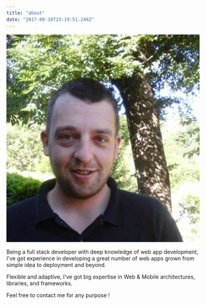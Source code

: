 ```yaml
---
title: "about"
date: "2017-09-18T23:19:51.246Z"
---
```


<div class="row">

<span class="col-md-4">

![pierre-alexis blond](imgs/data/pablond.jpg)

</span>

<div class="text-center col-md-8">

Being a full stack developer with deep knowledge of web app development, I've got experience in developing a great number of web apps grown from simple idea to deployment and beyond.

Flexible and adaptive, I've got big expertise in Web & Mobile architectures, libraries, and frameworks.

Feel free to contact me for any purpose !

</div>
</div>
